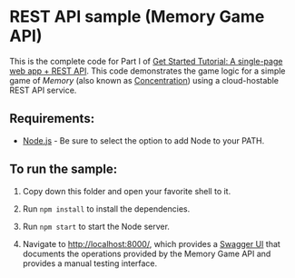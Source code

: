 # REST API sample (Memory Game API)

This is the complete code for Part I of  [Get Started Tutorial: A single-page web app + REST API](https://docs.microsoft.com/en-us/windows/uwp/get-started/get-started-tutorial-fullstack-web-app). This code demonstrates the game logic for a simple game of *Memory* (also known as [Concentration](https://en.wikipedia.org/wiki/Concentration_(game))) using a cloud-hostable REST API service.

## Requirements:

 - [Node.js](https://nodejs.org/en/download/) - Be sure to select the option to add Node to your PATH.

## To run the sample:

 1. Copy down this folder and open your favorite shell to it.

 2. Run `npm install` to install the dependencies. 
 
 3. Run `npm start` to start the Node server.

 4. Navigate to [http://localhost:8000/](http://localhost:8000/), which provides a [Swagger UI](http://swagger.io/swagger-ui/) that documents the operations provided by the Memory Game API and provides a manual testing interface.

